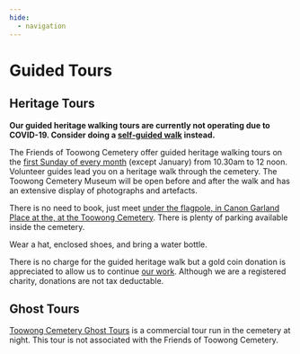 ```yaml
---
hide:
  - navigation
---
```


# Guided Tours

## Heritage Tours

**Our guided heritage walking tours are currently not operating due to COVID-19. Consider doing a [self‑guided walk](walks/index.md) instead.**

The Friends of Toowong Cemetery offer guided heritage walking tours on the [first Sunday of every month](https://www.timeanddate.com/calendar/custom.html?year=2022&y2=2023&months=24&country=29&typ=3&display=3&cols=0&fdow=7&hol=0&ctf=5&ctc=2&holmark=2&hod=1&hcl=1&cdt=7&cwd=1______&holm=1&df=1) (except January) from 10.30am to 12 noon. Volunteer guides lead you on a heritage walk through the cemetery. The Toowong Cemetery Museum will be open before and after the walk and has an extensive display of photographs and artefacts.

There is no need to book, just meet [under the flagpole, in Canon Garland Place at the, at the Toowong Cemetery](https://www.brisbane.qld.gov.au/community-and-safety/community-support/cemeteries/toowong-cemetery#location). There is plenty of parking available inside the cemetery.

Wear a hat, enclosed shoes, and bring a water bottle. 

There is no charge for the guided heritage walk but a gold coin donation is appreciated to allow us to continue [our work](about/index.md). Although we are a registered charity, donations are not tax deductable. 

## Ghost Tours

[Toowong Cemetery Ghost Tours](https://ghosttoursaustralia.com.au/brisbane-ghost-tours/toowong-cemetery-original/) is a commercial tour run in the cemetery at night. This tour is not associated with the Friends of Toowong Cemetery.
